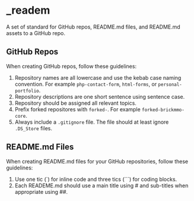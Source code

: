 # _readem

A set of standard for GitHub repos, README.md files, and README.md assets to a GitHub repo.

## GitHub Repos

When creating GitHub repos, follow these guidelines:

1. Repository names are all lowercase and use the kebab case naming convention. For example `php-contact-form`, `html-forms`, or `personal-portfolio`.
2. Repository descriptions are one short sentence using sentence case.
3. Repository should be assigned all relevant topics.
4. Prefix forked repositores with `forked-`. For example `forked-brickmmo-core`.
5. Always include a `.gitignore` file. The file should at least ignore `.DS_Store` files.

## README.md Files

When creating README.md files for your GitHub repositories, follow these guidelines:

1. Use one tic (\`) for inline code and three tics (\`\`\`) for coding blocks.
2. Each READEME.md should use a main title using # and sub-titles when appropriate using ##.
